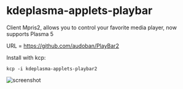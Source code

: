 kdeplasma-applets-playbar
=========================

Client Mpris2, allows you to control your favorite media player, now supports Plasma 5

URL = https://github.com/audoban/PlayBar2

Install with kcp:

```
kcp -i kdeplasma-applets-playbar2
```
![screenshot](https://raw.githubusercontent.com/audoban/PlayBar2/master/screenshot.png)
